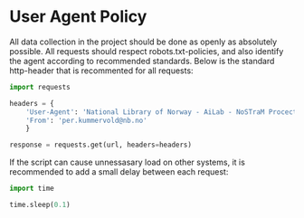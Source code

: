 # User Agent Policy
All data collection in the project should be done as openly as absolutely possible. All requests should respect robots.txt-policies, and also identify the agent according to recommended standards. Below is the standard http-header that is recommented for all requests:

```python
import requests

headers = {
    'User-Agent': 'National Library of Norway - AiLab - NoSTraM Procect - User Agent v 1.0',
    'From': 'per.kummervold@nb.no' 
    }

response = requests.get(url, headers=headers)
```

If the script can cause unnessasary load on other systems, it is recommended to add a small delay between each request:

```python
import time

time.sleep(0.1) 
````

